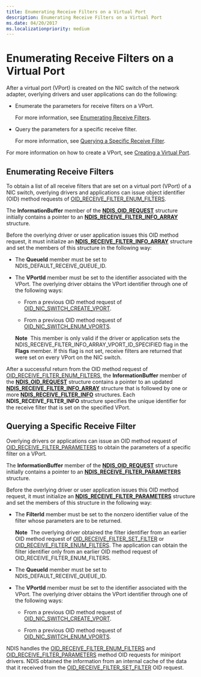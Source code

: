 ```yaml
---
title: Enumerating Receive Filters on a Virtual Port
description: Enumerating Receive Filters on a Virtual Port
ms.date: 04/20/2017
ms.localizationpriority: medium
---
```


# Enumerating Receive Filters on a Virtual Port





After a virtual port (VPort) is created on the NIC switch of the network adapter, overlying drivers and user applications can do the following:

-   Enumerate the parameters for receive filters on a VPort.

    For more information, see [Enumerating Receive Filters](#enumerating-receive-filters).

-   Query the parameters for a specific receive filter.

    For more information, see [Querying a Specific Receive Filter](#querying-a-specific-receive-filter).

For more information on how to create a VPort, see [Creating a Virtual Port](creating-a-virtual-port.md).

## Enumerating Receive Filters


To obtain a list of all receive filters that are set on a virtual port (VPort) of a NIC switch, overlying drivers and applications can issue object identifier (OID) method requests of [OID\_RECEIVE\_FILTER\_ENUM\_FILTERS](./oid-receive-filter-enum-filters.md).

The **InformationBuffer** member of the [**NDIS\_OID\_REQUEST**](/windows-hardware/drivers/ddi/oidrequest/ns-oidrequest-ndis_oid_request) structure initially contains a pointer to an [**NDIS\_RECEIVE\_FILTER\_INFO\_ARRAY**](/windows-hardware/drivers/ddi/ntddndis/ns-ntddndis-_ndis_receive_filter_info_array) structure.

Before the overlying driver or user application issues this OID method request, it must initialize an [**NDIS\_RECEIVE\_FILTER\_INFO\_ARRAY**](/windows-hardware/drivers/ddi/ntddndis/ns-ntddndis-_ndis_receive_filter_info_array) structure and set the members of this structure in the following way:

-   The **QueueId** member must be set to NDIS\_DEFAULT\_RECEIVE\_QUEUE\_ID.

-   The **VPortId** member must be set to the identifier associated with the VPort. The overlying driver obtains the VPort identifier through one of the following ways:

    -   From a previous OID method request of [OID\_NIC\_SWITCH\_CREATE\_VPORT](./oid-nic-switch-create-vport.md).

    -   From a previous OID method request of [OID\_NIC\_SWITCH\_ENUM\_VPORTS](./oid-nic-switch-enum-vports.md).

    **Note**  This member is only valid if the driver or application sets the NDIS\_RECEIVE\_FILTER\_INFO\_ARRAY\_VPORT\_ID\_SPECIFIED flag in the **Flags** member. If this flag is not set, receive filters are returned that were set on every VPort on the NIC switch.

     

After a successful return from the OID method request of [OID\_RECEIVE\_FILTER\_ENUM\_FILTERS](./oid-receive-filter-enum-filters.md), the **InformationBuffer** member of the [**NDIS\_OID\_REQUEST**](/windows-hardware/drivers/ddi/oidrequest/ns-oidrequest-ndis_oid_request) structure contains a pointer to an updated [**NDIS\_RECEIVE\_FILTER\_INFO\_ARRAY**](/windows-hardware/drivers/ddi/ntddndis/ns-ntddndis-_ndis_receive_filter_info_array) structure that is followed by one or more [**NDIS\_RECEIVE\_FILTER\_INFO**](/windows-hardware/drivers/ddi/ntddndis/ns-ntddndis-_ndis_receive_filter_info) structures. Each **NDIS\_RECEIVE\_FILTER\_INFO** structure specifies the unique identifier for the receive filter that is set on the specified VPort.

## Querying a Specific Receive Filter


Overlying drivers or applications can issue an OID method request of [OID\_RECEIVE\_FILTER\_PARAMETERS](./oid-receive-filter-parameters.md) to obtain the parameters of a specific filter on a VPort.

The **InformationBuffer** member of the [**NDIS\_OID\_REQUEST**](/windows-hardware/drivers/ddi/oidrequest/ns-oidrequest-ndis_oid_request) structure initially contains a pointer to an [**NDIS\_RECEIVE\_FILTER\_PARAMETERS**](/windows-hardware/drivers/ddi/ntddndis/ns-ntddndis-_ndis_receive_filter_parameters) structure.

Before the overlying driver or user application issues this OID method request, it must initialize an [**NDIS\_RECEIVE\_FILTER\_PARAMETERS**](/windows-hardware/drivers/ddi/ntddndis/ns-ntddndis-_ndis_receive_filter_parameters) structure and set the members of this structure in the following way:

-   The **FilterId** member must be set to the nonzero identifier value of the filter whose parameters are to be returned.

    **Note**  The overlying driver obtained the filter identifier from an earlier OID method request of [OID\_RECEIVE\_FILTER\_SET\_FILTER](./oid-receive-filter-set-filter.md) or [OID\_RECEIVE\_FILTER\_ENUM\_FILTERS](./oid-receive-filter-enum-filters.md). The application can obtain the filter identifier only from an earlier OID method request of OID\_RECEIVE\_FILTER\_ENUM\_FILTERS.

     

-   The **QueueId** member must be set to NDIS\_DEFAULT\_RECEIVE\_QUEUE\_ID.

-   The **VPortId** member must be set to the identifier associated with the VPort. The overlying driver obtains the VPort identifier through one of the following ways:

    -   From a previous OID method request of [OID\_NIC\_SWITCH\_CREATE\_VPORT](./oid-nic-switch-create-vport.md).

    -   From a previous OID method request of [OID\_NIC\_SWITCH\_ENUM\_VPORTS](./oid-nic-switch-enum-vports.md).

NDIS handles the [OID\_RECEIVE\_FILTER\_ENUM\_FILTERS](./oid-receive-filter-enum-filters.md) and [OID\_RECEIVE\_FILTER\_PARAMETERS](./oid-receive-filter-parameters.md) method OID requests for miniport drivers. NDIS obtained the information from an internal cache of the data that it received from the [OID\_RECEIVE\_FILTER\_SET\_FILTER](./oid-receive-filter-set-filter.md) OID request.

 

